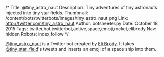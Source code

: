 /*
Title: @tiny_astro_naut
Description: Tiny adventures of tiny astronauts injected into tiny star fields.
Thumbnail: /content/bots/twitterbots/images/tiny_astro_naut.png
Link: http://twitter.com/tiny_astro_naut
Author: botsheeter.py
Date: October 18, 2015
Tags: twitter,bot,twitterbot,active,space,emoji,rocket,elibrody
Nav: hidden
Robots: index,follow
*/

[@tiny_astro_naut](https://twitter.com/tiny_astro_naut) is a Twitter bot created by [Eli Brody](https://twitter.com/elibrody). It takes [@tiny_star_field](/bots/bot,twitterbots/tiny_star_field)'s tweets and inserts an emoji of a space ship into them.
